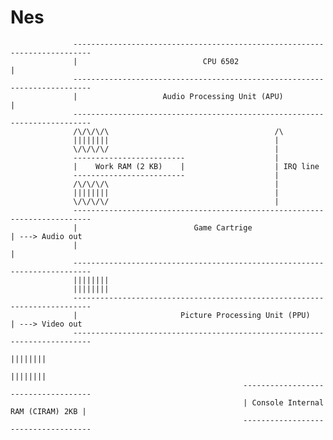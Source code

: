 # Nes

                  --------------------------------------------------------------------------        
                  |                            CPU 6502                                    |
                  --------------------------------------------------------------------------
                  |                   Audio Processing Unit (APU)                          |
                  --------------------------------------------------------------------------
                  /\/\/\/\                                     /\ 
                  ||||||||                                     |
                  \/\/\/\/                                     |
                  -------------------------                    |
                  |    Work RAM (2 KB)    |                    | IRQ line
                  -------------------------                    |
                  /\/\/\/\                                     | 
                  ||||||||                                     |
                  \/\/\/\/                                     |
                  --------------------------------------------------------------------------        
                  |                          Game Cartrige                                 | ---> Audio out
                  |                                                                        |
                  --------------------------------------------------------------------------
                  ||||||||
                  ||||||||
                  --------------------------------------------------------------------------        
                  |                       Picture Processing Unit (PPU)                    | ---> Video out
                  --------------------------------------------------------------------------
                                                                                    ||||||||
                                                                                    ||||||||
                                                        ------------------------------------
                                                        | Console Internal RAM (CIRAM) 2KB |
                                                        ------------------------------------
